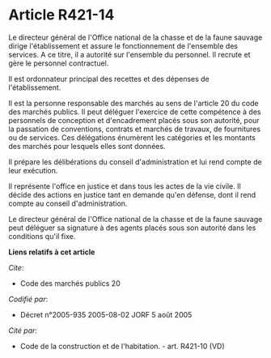 # Article R421-14

Le directeur général de l'Office national de la chasse et de la faune sauvage dirige l'établissement et assure le
fonctionnement de l'ensemble des services. A ce titre, il a autorité sur l'ensemble du personnel. Il recrute et gère le
personnel contractuel.

Il est ordonnateur principal des recettes et des dépenses de l'établissement.

Il est la personne responsable des marchés au sens de l'article 20 du code des marchés publics. Il peut déléguer l'exercice
de cette compétence à des personnels de conception et d'encadrement placés sous son autorité, pour la passation de
conventions, contrats et marchés de travaux, de fournitures ou de services. Ces délégations énumèrent les catégories et les
montants des marchés pour lesquels elles sont données.

Il prépare les délibérations du conseil d'administration et lui rend compte de leur exécution.

Il représente l'office en justice et dans tous les actes de la vie civile. Il décide des actions en justice tant en demande
qu'en défense, dont il rend compte au conseil d'administration.

Le directeur général de l'Office national de la chasse et de la faune sauvage peut déléguer sa signature à des agents placés
sous son autorité dans les conditions qu'il fixe.

**Liens relatifs à cet article**

_Cite_:

  - Code des marchés publics 20

_Codifié par_:

  - Décret n°2005-935 2005-08-02 JORF 5 août 2005

_Cité par_:

  - Code de la construction et de l'habitation. - art. R421-10 (VD)
